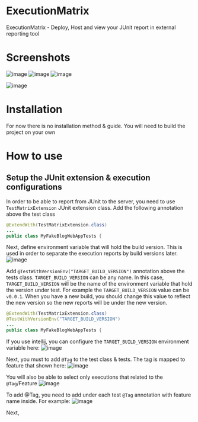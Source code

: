 # ExecutionMatrix
ExecutionMatrix - Deploy, Host and view your JUnit report in external reporting tool


# Screenshots
![image](https://user-images.githubusercontent.com/17680514/129413973-ac29371f-f315-46ec-b46a-0333d7920b8a.png)
![image](https://user-images.githubusercontent.com/17680514/129414108-35a8806b-13ba-45ed-9741-f2e125faef36.png)
![image](https://user-images.githubusercontent.com/17680514/129414258-55819f21-2616-48b7-9de8-65ef15287c07.png)

![image](https://user-images.githubusercontent.com/17680514/129414534-03c8e53e-ab50-488f-a7bc-541e0605175c.png)


# Installation
For now there is no installation method & guide.
You will need to build the project on your own

# How to use

## Setup the JUnit extension & execution configurations

In order to be able to report from JUnit to the server, you need to use `TestMatrixExtension` JUnit extension class.
Add the following annotation above the test class

```java
@ExtendWith(TestMatrixExtension.class)
...
public class MyFakeBlogWebAppTests {
```

Next, define environment variable that will hold the build version.
This is used in order to separate the execution reports by build versions later.
![image](https://user-images.githubusercontent.com/17680514/129416721-186a76ce-223a-4b7e-a1de-7e2295bc9f46.png)


Add `@TestWithVersionEnv("TARGET_BUILD_VERSION")` annotation above the tests class. `TARGET_BUILD_VERSION` can be any name.
In this case, `TARGET_BUILD_VERSION` will be the name of the environment variable that hold the version under test.
For example the `TARGET_BUILD_VERSION` value can be `v0.0.1`. When you have a new build, you should change this value to reflect the new version
so the new reports will be under the new version.


```java
@ExtendWith(TestMatrixExtension.class)
@TestWithVersionEnv("TARGET_BUILD_VERSION")
...
public class MyFakeBlogWebAppTests {
```

If you use intellij, you can configure the `TARGET_BUILD_VERSION` environment variable here:
![image](https://user-images.githubusercontent.com/17680514/129416298-f9148d8d-5b95-4413-b516-bc91a5b47b99.png)


Next, you must to add `@Tag` to the test class & tests.
The tag is mapped to feature that shown here:
![image](https://user-images.githubusercontent.com/17680514/129415442-2462de5f-5fe5-4157-840f-764261e887c7.png)

You will also be able to select only executions that related to the `@Tag`/Feature
![image](https://user-images.githubusercontent.com/17680514/129415665-9ab0e8e0-8b86-4562-9761-1c45b334802c.png)


To add @Tag, you need to add under each test `@Tag` annotation with feature name inside.
For example:
![image](https://user-images.githubusercontent.com/17680514/129415798-de45a64c-1e3f-48d1-927a-66c7c02ff073.png)


Next, 

